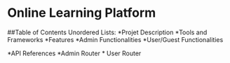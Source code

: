 # Online Learning Platform

##Table of Contents
Unordered Lists:
*Projet Description
*Tools and Frameworks
*Features 
          *Admin Functionalities
                          *User/Guest Functionalities

*API References
                *Admin Router
                                       * User Router

